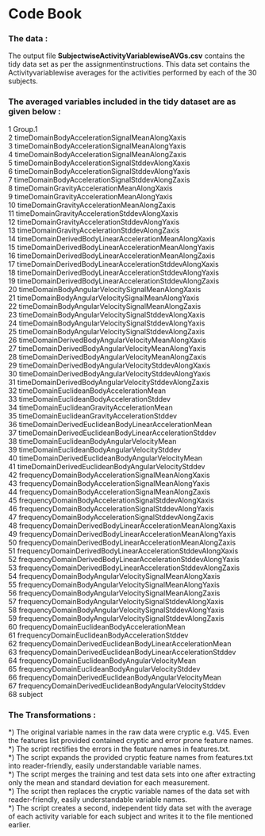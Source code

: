  Code Book
================================================
###  The data :
 The output file **SubjectwiseActivityVariablewiseAVGs.csv** contains the tidy data set as per the assignmentinstructions. 
 This data set contains the Activityvariablewise averages for the activities performed by each of the 30 subjects.
### The averaged variables included in the tidy dataset are as given below :
1 	Group.1  
2 	timeDomainBodyAccelerationSignalMeanAlongXaxis  
3 	timeDomainBodyAccelerationSignalMeanAlongYaxis  
4 	timeDomainBodyAccelerationSignalMeanAlongZaxis  
5 	timeDomainBodyAccelerationSignalStddevAlongXaxis  
6 	timeDomainBodyAccelerationSignalStddevAlongYaxis  
7 	timeDomainBodyAccelerationSignalStddevAlongZaxis  
8 	timeDomainGravityAccelerationMeanAlongXaxis  
9 	timeDomainGravityAccelerationMeanAlongYaxis  
10 	timeDomainGravityAccelerationMeanAlongZaxis  
11 	timeDomainGravityAccelerationStddevAlongXaxis  
12 	timeDomainGravityAccelerationStddevAlongYaxis  
13 	timeDomainGravityAccelerationStddevAlongZaxis  
14 	timeDomainDerivedBodyLinearAccelerationMeanAlongXaxis  
15 	timeDomainDerivedBodyLinearAccelerationMeanAlongYaxis  
16 	timeDomainDerivedBodyLinearAccelerationMeanAlongZaxis  
17 	timeDomainDerivedBodyLinearAccelerationStddevAlongXaxis  
18 	timeDomainDerivedBodyLinearAccelerationStddevAlongYaxis  
19 	timeDomainDerivedBodyLinearAccelerationStddevAlongZaxis  
20 	timeDomainBodyAngularVelocitySignalMeanAlongXaxis  
21 	timeDomainBodyAngularVelocitySignalMeanAlongYaxis  
22 	timeDomainBodyAngularVelocitySignalMeanAlongZaxis  
23 	timeDomainBodyAngularVelocitySignalStddevAlongXaxis  
24 	timeDomainBodyAngularVelocitySignalStddevAlongYaxis  
25 	timeDomainBodyAngularVelocitySignalStddevAlongZaxis  
26	timeDomainDerivedBodyAngularVelocityMeanAlongXaxis  
27	timeDomainDerivedBodyAngularVelocityMeanAlongYaxis  
28	timeDomainDerivedBodyAngularVelocityMeanAlongZaxis  
29	timeDomainDerivedBodyAngularVelocityStddevAlongXaxis  
30	timeDomainDerivedBodyAngularVelocityStddevAlongYaxis  
31	timeDomainDerivedBodyAngularVelocityStddevAlongZaxis  
32	timeDomainEuclideanBodyAccelerationMean  
33	timeDomainEuclideanBodyAccelerationStddev  
34	timeDomainEuclideanGravityAccelerationMean  
35	timeDomainEuclideanGravityAccelerationStddev  
36	timeDomainDerivedEuclideanBodyLinearAccelerationMean  
37	timeDomainDerivedEuclideanBodyLinearAccelerationStddev  
38	timeDomainEuclideanBodyAngularVelocityMean  
39	timeDomainEuclideanBodyAngularVelocityStddev  
40	timeDomainDerivedEuclideanBodyAngularVelocityMean  
41	timeDomainDerivedEuclideanBodyAngularVelocityStddev  
42	frequencyDomainBodyAccelerationSignalMeanAlongXaxis  
43	frequencyDomainBodyAccelerationSignalMeanAlongYaxis  
44	frequencyDomainBodyAccelerationSignalMeanAlongZaxis  
45	frequencyDomainBodyAccelerationSignalStddevAlongXaxis  
46	frequencyDomainBodyAccelerationSignalStddevAlongYaxis  
47	frequencyDomainBodyAccelerationSignalStddevAlongZaxis  
48	frequencyDomainDerivedBodyLinearAccelerationMeanAlongXaxis  
49	frequencyDomainDerivedBodyLinearAccelerationMeanAlongYaxis  
50	frequencyDomainDerivedBodyLinearAccelerationMeanAlongZaxis  
51	frequencyDomainDerivedBodyLinearAccelerationStddevAlongXaxis  
52	frequencyDomainDerivedBodyLinearAccelerationStddevAlongYaxis  
53	frequencyDomainDerivedBodyLinearAccelerationStddevAlongZaxis  
54	frequencyDomainBodyAngularVelocitySignalMeanAlongXaxis  
55	frequencyDomainBodyAngularVelocitySignalMeanAlongYaxis  
56	frequencyDomainBodyAngularVelocitySignalMeanAlongZaxis  
57	frequencyDomainBodyAngularVelocitySignalStddevAlongXaxis  
58	frequencyDomainBodyAngularVelocitySignalStddevAlongYaxis  
59	frequencyDomainBodyAngularVelocitySignalStddevAlongZaxis  
60	frequencyDomainEuclideanBodyAccelerationMean  
61	frequencyDomainEuclideanBodyAccelerationStddev  
62	frequencyDomainDerivedEuclideanBodyLinearAccelerationMean  
63	frequencyDomainDerivedEuclideanBodyLinearAccelerationStddev  
64	frequencyDomainEuclideanBodyAngularVelocityMean  
65	frequencyDomainEuclideanBodyAngularVelocityStddev  
66	frequencyDomainDerivedEuclideanBodyAngularVelocityMean  
67	frequencyDomainDerivedEuclideanBodyAngularVelocityStddev  
68	subject  

### The Transformations :
*) The original variable names in the raw data were cryptic e.g. V45. Even the features list provided contained cryptic and error prone feature names.   
*) The script rectifies the errors in the feature names in features.txt.  
*) The script expands the provided cryptic feature names from features.txt into reader-friendly, easily understandable variable names.  
*) The script merges the training and test data sets into one after extracting only the mean and standard deviation for each measurement.  
*) The script then replaces the cryptic variable names of the data set with reader-friendly, easily understandable variable names.  
*) The script creates a second, independent tidy data set with the average of each activity variable for each subject and writes it to the file mentioned earlier.  


